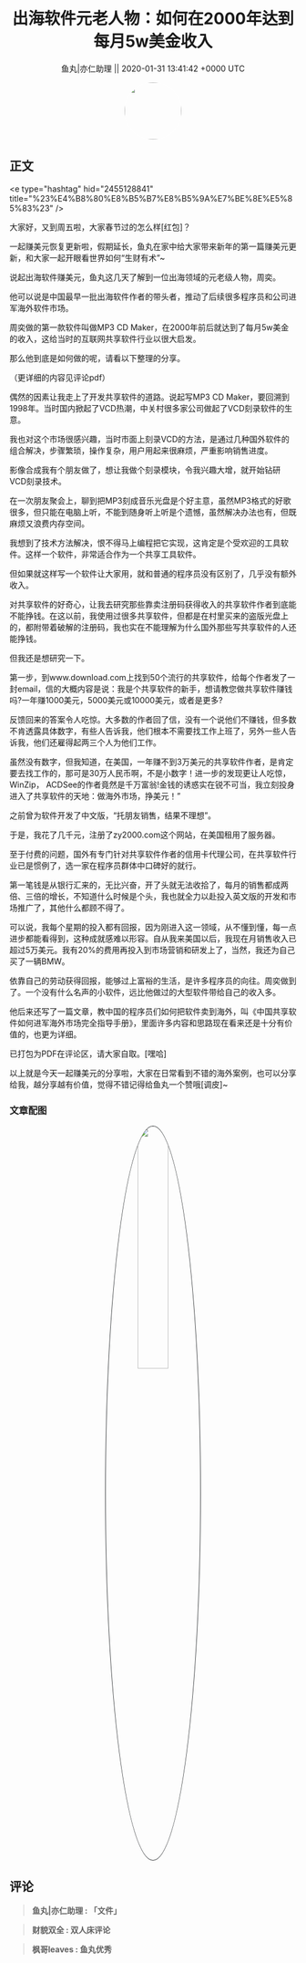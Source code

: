 <h1 align="center">出海软件元老人物：如何在2000年达到每月5w美金收入</h1>




<p align="center">
    <a>鱼丸|亦仁助理 || 2020-01-31 13:41:42 &#43;0000 UTC</a>
</p>

<div align="center">
    <img src="https://images.zsxq.com/FtTHJfWYtR2To4jzwGiUQdhHaRRa?e=1590940799&amp;token=kIxbL07-8jAj8w1n4s9zv64FuZZNEATmlU_Vm6zD:AMY_BShrw-7TP6Fmqq7D-Deyytw=" width="100" height="100" style="border:1px solid;border-radius:50%; color:#ffffff"/>
</div>




## 正文

<div>
&lt;e type=&#34;hashtag&#34; hid=&#34;2455128841&#34; title=&#34;%23%E4%B8%80%E8%B5%B7%E8%B5%9A%E7%BE%8E%E5%85%83%23&#34; /&gt; 

大家好，又到周五啦，大家春节过的怎么样[红包]？

一起赚美元恢复更新啦，假期延长，鱼丸在家中给大家带来新年的第一篇赚美元更新，和大家一起开眼看世界如何“生财有术”~

说起出海软件赚美元，鱼丸这几天了解到一位出海领域的元老级人物，周奕。

他可以说是中国最早一批出海软件作者的带头者，推动了后续很多程序员和公司进军海外软件市场。

周奕做的第一款软件叫做MP3 CD Maker，在2000年前后就达到了每月5w美金的收入，这给当时的互联网共享软件行业以很大启发。

那么他到底是如何做的呢，请看以下整理的分享。

（更详细的内容见评论pdf）

偶然的因素让我走上了开发共享软件的道路。说起写MP3 CD Maker，要回溯到1998年。当时国内掀起了VCD热潮，中关村很多家公司做起了VCD刻录软件的生意。

我也对这个市场很感兴趣，当时市面上刻录VCD的方法，是通过几种国外软件的组合解决，步骤繁琐，操作复杂，用户用起来很麻烦，严重影响销售进度。

影像合成我有个朋友做了，想让我做个刻录模块，令我兴趣大增，就开始钻研VCD刻录技术。

在一次朋友聚会上，聊到把MP3刻成音乐光盘是个好主意，虽然MP3格式的好歌很多，但只能在电脑上听，不能到随身听上听是个遗憾，虽然解决办法也有，但既麻烦又浪费内存空间。

我想到了技术方法解决，恨不得马上编程把它实现，这肯定是个受欢迎的工具软件。这样一个软件，非常适合作为一个共享工具软件。

但如果就这样写一个软件让大家用，就和普通的程序员没有区别了，几乎没有额外收入。

对共享软件的好奇心，让我去研究那些靠卖注册码获得收入的共享软件作者到底能不能挣钱。在这以前，我使用过很多共享软件，但都是在村里买来的盗版光盘上的，都附带着破解的注册码，我也实在不能理解为什么国外那些写共享软件的人还能挣钱。

但我还是想研究一下。

第一步，到www.download.com上找到50个流行的共享软件，给每个作者发了一封email，信的大概内容是说：我是个共享软件的新手，想请教您做共享软件赚钱吗?一年赚1000美元，5000美元或10000美元，或者是更多?

反馈回来的答案令人吃惊。大多数的作者回了信，没有一个说他们不赚钱，但多数不肯透露具体数字，有些人告诉我，他们根本不需要找工作上班了，另外一些人告诉我，他们还雇得起两三个人为他们工作。

虽然没有数字，但我知道，在美国，一年赚不到3万美元的共享软件作者，是肯定要去找工作的，那可是30万人民币啊，不是小数字！进一步的发现更让人吃惊，WinZip， ACDSee的作者竟然是千万富翁!金钱的诱惑实在锐不可当，我立刻投身进入了共享软件的天地：做海外市场，挣美元！”

之前曾为软件开发了中文版，“托朋友销售，结果不理想”。

于是，我花了几千元，注册了zy2000.com这个网站，在美国租用了服务器。

至于付费的问题，国外有专门针对共享软件作者的信用卡代理公司，在共享软件行业已是惯例了，选一家在程序员群体中口碑好的就行。

第一笔钱是从银行汇来的，无比兴奋，开了头就无法收拾了，每月的销售都成两倍、三倍的增长，不知道什么时候是个头，我也就全力以赴投入英文版的开发和市场推广了，其他什么都顾不得了。

可以说，我每个星期的投入都有回报，因为刚进入这一领域，从不懂到懂，每一点进步都能看得到，这种成就感难以形容。自从我来美国以后，我现在月销售收入已超过5万美元。我有20%的费用再投入到市场营销和研发上了，当然，我还为自己买了一辆BMW。

依靠自己的劳动获得回报，能够过上富裕的生活，是许多程序员的向往。周奕做到了。一个没有什么名声的小软件，远比他做过的大型软件带给自己的收入多。

他后来还写了一篇文章，教中国的程序员们如何把软件卖到海外，叫《中国共享软件如何进军海外市场完全指导手册》，里面许多内容和思路现在看来还是十分有价值的，也更为详细。

已打包为PDF在评论区，请大家自取。[嘿哈]

以上就是今天一起赚美元的分享啦，大家在日常看到不错的海外案例，也可以分享给我，越分享越有价值，觉得不错记得给鱼丸一个赞哦[调皮]~
</div>

### 文章配图

<div class="image" align="center">

<img src="https://images.zsxq.com/FkjDNjqWfHdKWxRmKDgPWEXxLprb?e=1590940799&amp;token=kIxbL07-8jAj8w1n4s9zv64FuZZNEATmlU_Vm6zD:8dvc6RJ_4eD_4tfoeL1XyqE-O5s=" width="33%" height="33%" style="border:1px solid;border-radius:50%; color:#3c3f41"/>

</div>


## 评论

<div align="left">
<div>

<blockquote >
<span> <strong>鱼丸|亦仁助理 : 「文件」 </strong></span>
</blockquote>

<blockquote >
<span> <strong>财貌双全 : 双人床评论 </strong></span>
</blockquote>

<blockquote >
<span> <strong>枫哥leaves : 鱼丸优秀 </strong></span>
</blockquote>

</div>
</div>